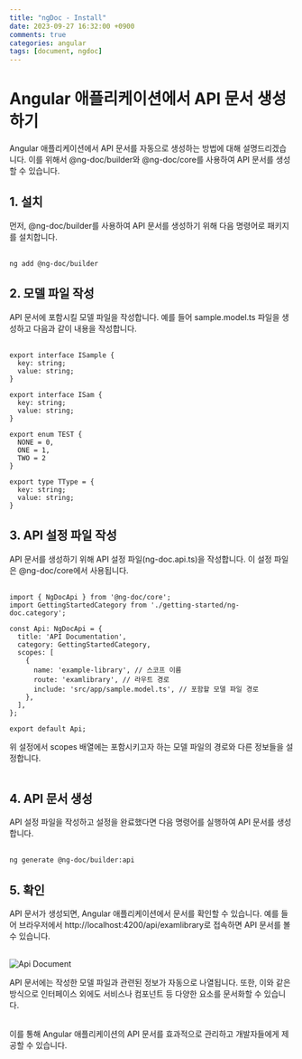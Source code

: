 ```yaml
---
title: "ngDoc - Install"
date: 2023-09-27 16:32:00 +0900
comments: true
categories: angular
tags: [document, ngdoc]
---
```


# Angular 애플리케이션에서 API 문서 생성하기
Angular 애플리케이션에서 API 문서를 자동으로 생성하는 방법에 대해 설명드리겠습니다. 이를 위해서 @ng-doc/builder와 @ng-doc/core를 사용하여 API 문서를 생성할 수 있습니다.<br/>

## 1. 설치
먼저, @ng-doc/builder를 사용하여 API 문서를 생성하기 위해 다음 명령어로 패키지를 설치합니다.<br/>
<br/>

```
ng add @ng-doc/builder
```

## 2. 모델 파일 작성
API 문서에 포함시킬 모델 파일을 작성합니다. 예를 들어 sample.model.ts 파일을 생성하고 다음과 같이 내용을 작성합니다.<br/>
<br/>

```tsx
export interface ISample {
  key: string;
  value: string;
}

export interface ISam {
  key: string;
  value: string;
}

export enum TEST {
  NONE = 0,
  ONE = 1,
  TWO = 2
}

export type TType = {
  key: string;
  value: string;
}
```

## 3. API 설정 파일 작성
API 문서를 생성하기 위해 API 설정 파일(ng-doc.api.ts)을 작성합니다. 이 설정 파일은 @ng-doc/core에서 사용됩니다.<br/>
<br/>


```tsx
import { NgDocApi } from '@ng-doc/core';
import GettingStartedCategory from './getting-started/ng-doc.category';

const Api: NgDocApi = {
  title: 'API Documentation',
  category: GettingStartedCategory,
  scopes: [
    {
      name: 'example-library', // 스코프 이름
      route: 'examlibrary', // 라우트 경로
      include: 'src/app/sample.model.ts', // 포함할 모델 파일 경로
    },
  ],
};

export default Api;
```

위 설정에서 scopes 배열에는 포함시키고자 하는 모델 파일의 경로와 다른 정보들을 설정합니다.<br/>
<br/>

## 4. API 문서 생성
API 설정 파일을 작성하고 설정을 완료했다면 다음 명령어를 실행하여 API 문서를 생성합니다.<br/>
<br/>


```
ng generate @ng-doc/builder:api
```

## 5. 확인
API 문서가 생성되면, Angular 애플리케이션에서 문서를 확인할 수 있습니다. 예를 들어 브라우저에서 http://localhost:4200/api/examlibrary로 접속하면 API 문서를 볼 수 있습니다.<br/>
<br/>

![Api Document](https://s3-us-west-2.amazonaws.com/secure.notion-static.com/e3fa3c8c-4bab-4574-9ffb-b10ca74b44ef/Untitled.png)
<br/>


API 문서에는 작성한 모델 파일과 관련된 정보가 자동으로 나열됩니다. 또한, 이와 같은 방식으로 인터페이스 외에도 서비스나 컴포넌트 등 다양한 요소를 문서화할 수 있습니다.<br/>
<br/>

이를 통해 Angular 애플리케이션의 API 문서를 효과적으로 관리하고 개발자들에게 제공할 수 있습니다.<br/>
